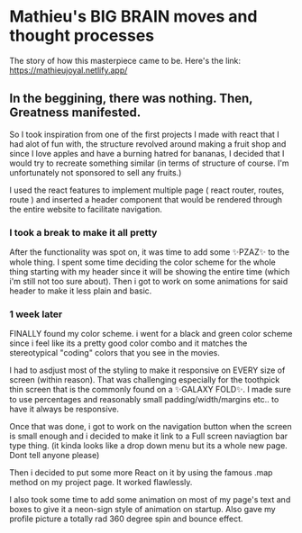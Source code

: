 # Mathieu's BIG BRAIN moves and thought processes
The story of how this masterpiece came to be.
Here's the link: https://mathieujoyal.netlify.app/

## In the beggining, there was nothing. Then, Greatness manifested.

So I took inspiration from one of the first projects I made with react that I had alot of fun with, the structure revolved around making a fruit shop and since I love apples and have a burning hatred for bananas, I decided that I would try to recreate something similar (in terms of structure of course. I'm unfortunately not sponsored to sell any fruits.)

I used the react features to implement multiple page ( react router, routes, route ) and inserted a header component that would be rendered through the entire website to facilitate navigation.

### I took a break to make it all pretty

After the functionality was spot on, it was time to add some ✨PZAZ✨ to the whole thing. I spent some time deciding the color scheme for the whole thing starting with my header since it will be showing the entire time (which i'm still not too sure about). Then i got to work on some animations for said header to make it less plain and basic.

### 1 week later

FINALLY found my color scheme. i went for a black and green color scheme since i feel like its a pretty good color combo and it matches the stereotypical "coding" colors that you see in the movies.

I had to asdjust most of the styling to make it responsive on EVERY size of screen (within reason). That was challenging especially for the toothpick thin screen that is the commonly found on a ✨GALAXY FOLD✨.
I made sure to use percentages and reasonably small padding/width/margins etc.. to have it always be responsive.

Once that was done, i got to work on the navigation button when the screen is small enough and i decided to make it link to a Full screen naviagtion bar type thing. (it kinda looks like a drop down menu but its a whole new page. Dont tell anyone please)

Then i decided to put some more React on it by using the famous .map method on my project page. It worked flawlessly.

I also took some time to add some animation on most of my page's text and boxes to give it a neon-sign style of animation on startup. Also gave my profile picture a totally rad 360 degree spin and bounce effect.